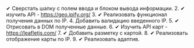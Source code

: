 ✔ Сверстать шапку с полем ввода и блоком вывода информации.
2. ✔ изучить API - https://geo.ipify.org/
3. ✔ Реализовать функционал получения данных по IP.
4. Добавить валидацию введенного IP.
5. ✔ Отрисовать в DOM полученные данные.
6. ✔ Изучить API карт - https://leafletjs.com/
7. ✔ Добавить разметку с картой.
8. ✔ Реализовать отображение карты по IP.
9. ✔ Реализовать адаптив.